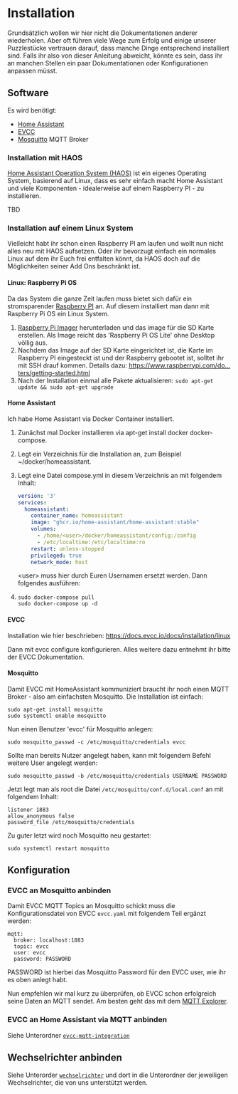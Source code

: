 # Installation

Grundsätzlich wollen wir hier nicht die Dokumentationen anderer wiederholen. Aber oft führen viele Wege zum Erfolg und einige unserer Puzzlestücke vertrauen darauf, dass manche Dinge entsprechend installiert sind. Falls ihr also von dieser Anleitung abweicht, könnte es sein, dass ihr an manchen Stellen ein paar Dokumentationen oder Konfigurationen anpassen müsst.

## Software

Es wird benötigt:

- [Home Assistant](https://www.home-assistant.io/)
- [EVCC](https://evcc.io/)
- [Mosquitto](https://mosquitto.org/) MQTT Broker

### Installation mit HAOS

[Home Assistant Operation System (HAOS)](https://developers.home-assistant.io/docs/operating-system/) ist ein eigenes Operating System, basierend auf Linux, dass es sehr einfach macht Home Assistant und viele Komponenten - idealerweise auf einem Raspberry PI - zu installieren.

TBD

### Installation auf einem Linux System

Vielleicht habt ihr schon einen Raspberry PI am laufen und wollt nun nicht alles neu mit HAOS aufsetzen. Oder ihr bevorzugt einfach ein normales Linux auf dem ihr Euch frei entfalten könnt, da HAOS doch auf die Möglichkeiten seiner Add Ons beschränkt ist.

#### Linux: Raspberry Pi OS

Da das System die ganze Zeit laufen muss bietet sich dafür ein stromsparender [Raspberry PI](https://www.raspberrypi.com/products/) an. Auf diesem installiert man dann mit Raspberry Pi OS ein Linux System.

1. [Raspberry Pi Imager](https://www.raspberrypi.com/software/) herunterladen und das image für die SD Karte erstellen. Als Image reicht das 'Raspberry Pi OS Lite' ohne Desktop völlig aus.
2. Nachdem das Image auf der SD Karte eingerichtet ist, die Karte im Raspberry PI eingesteckt ist und der Raspberry gebootet ist, solltet ihr mit SSH drauf kommen. Details dazu: https://www.raspberrypi.com/do…ters/getting-started.html
3. Nach der Installation einmal alle Pakete aktualisieren: `sudo apt-get update && sudo apt-get upgrade`


#### Home Assistant

Ich habe Home Assistant via Docker Container installiert.

1. Zunächst mal Docker installieren via apt-get install docker docker-compose.

2. Legt ein Verzeichnis für die Installation an, zum Beispiel ~/docker/homeassistant.

3. Legt eine Datei compose.yml in diesem Verzeichnis an mit folgendem Inhalt:

   ```yaml
   version: '3'
   services:
     homeassistant:
       container_name: homeassistant
       image: "ghcr.io/home-assistant/home-assistant:stable"
       volumes:
         - /home/<user>/docker/homeassistant/config:/config
         - /etc/localtime:/etc/localtime:ro
       restart: unless-stopped
       privileged: true
       network_mode: host
   ```
   \<user\> muss hier durch Euren Usernamen ersetzt werden. Dann folgendes ausführen:

4. ```
   sudo docker-compose pull
   sudo docker-compose up -d
   ```

#### EVCC

Installation wie hier beschrieben: https://docs.evcc.io/docs/installation/linux

Dann mit evcc configure konfigurieren. Alles weitere dazu entnehmt ihr bitte der EVCC Dokumentation.


#### Mosquitto

Damit EVCC mit HomeAssistant kommuniziert braucht ihr noch einen MQTT Broker - also am einfachsten Mosquitto. Die Installation ist einfach:

```
sudo apt-get install mosquitto
sudo systemctl enable mosquitto
```

Nun einen Benutzer 'evcc' für Mosquitto anlegen:

```
sudo mosquitto_passwd -c /etc/mosquitto/credentials evcc
```

Sollte man bereits Nutzer angelegt haben, kann mit folgendem Befehl weitere User angelegt werden:

```
sudo mosquitto_passwd -b /etc/mosquitto/credentials USERNAME PASSWORD
```

Jetzt legt man als root die Datei `/etc/mosquitto/conf.d/local.conf` an mit folgendem Inhalt:

```
listener 1883
allow_anonymous false
password_file /etc/mosquitto/credentials
```

Zu guter letzt wird noch Mosquitto neu gestartet:
```
sudo systemctl restart mosquitto
```


## Konfiguration

### EVCC an Mosquitto anbinden

Damit EVCC MQTT Topics an Mosquitto schickt muss die Konfigurationsdatei von EVCC `evcc.yaml` mit folgendem Teil ergänzt werden:

```
mqtt:
  broker: localhost:1883
  topic: evcc
  user: evcc
  password: PASSWORD
```

PASSWORD ist hierbei das Mosquitto Password für den EVCC user, wie ihr es oben anlegt habt.

Nun empfehlen wir mal kurz zu überprüfen, ob EVCC schon erfolgreich seine Daten an MQTT sendet. Am besten geht das mit dem [MQTT Explorer](https://mqtt-explorer.com/).


### EVCC an Home Assistant via MQTT anbinden

Siehe Unterordner [`evcc-mqtt-integration`](./evcc-mqtt-integration/)


## Wechselrichter anbinden

Siehe Unterorder [`wechselrichter`](./wechselrichter/) und dort in die Unterordner der jeweiligen Wechselrichter, die von uns unterstützt werden.
